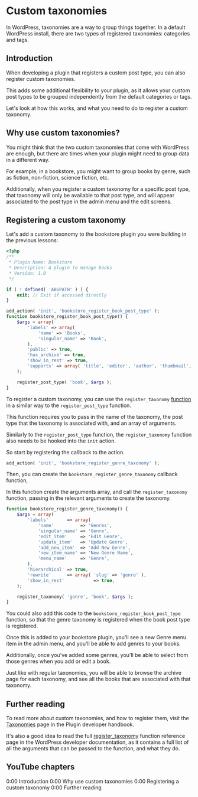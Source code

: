 # Custom taxonomies

In WordPress, taxonomies are a way to group things together. In a default WordPress install, there are two types of registered taxonomies: categories and tags.

## Introduction

When developing a plugin that registers a custom post type, you can also register custom taxonomies.

This adds some additional flexibility to your plugin, as it allows your custom post types to be grouped independently from the default categories or tags.

Let's look at how this works, and what you need to do to register a custom taxonomy.

## Why use custom taxonomies?

You might think that the two custom taxonomies that come with WordPress are enough, but there are times when your plugin might need to group data in a different way.

For example, in a bookstore, you might want to group books by genre, such as fiction, non-fiction, science fiction, etc.

Additionally, when you register a custom taxonomy for a specific post type, that taxonomy will only be available to that post type, and will appear associated to the post type in the admin menu and the edit screens.

## Registering a custom taxonomy

Let's add a custom taxonomy to the bookstore plugin you were building in the previous lessons:

```php
<?php
/**
 * Plugin Name: Bookstore
 * Description: A plugin to manage books
 * Version: 1.0
 */

if ( ! defined( 'ABSPATH' ) ) {
	exit; // Exit if accessed directly
}

add_action( 'init', 'bookstore_register_book_post_type' );
function bookstore_register_book_post_type() {
	$args = array(
		'labels' => array(
			'name' => 'Books',
			'singular_name' => 'Book',
		),
		'public' => true,
		'has_archive' => true,
		'show_in_rest' => true,
		'supports' => array( 'title', 'editor', 'author', 'thumbnail', 'excerpt', 'custom-fields' ),
	);

	register_post_type( 'book', $args );
}
```

To register a custom taxonomy, you can use the `register_taxonomy` [function](https://developer.wordpress.org/reference/functions/register_taxonomy/) in a similar way to the `register_post_type` function.

This function requires you to pass in the name of the taxonomy, the post type that the taxonomy is associated with, and an array of arguments.

Similarly to the `register_post_type` function, the `register_taxonomy` function also needs to be hooked into the `init` action.

So start by registering the callback to the action.

```php
add_action( 'init', 'bookstore_register_genre_taxonomy' );
```

Then, you can create the `bookstore_register_genre_taxonomy` callback function, 

In this function create the arguments array, and call the `register_taxonomy` function, passing in the relevant arguments to create the taxonomy.

```php
function bookstore_register_genre_taxonomy() {
	$args = array(
		'labels'       => array(
			'name'          => 'Genres',
			'singular_name' => 'Genre',
			'edit_item'     => 'Edit Genre',
			'update_item'   => 'Update Genre',
			'add_new_item'  => 'Add New Genre',
			'new_item_name' => 'New Genre Name',
			'menu_name'     => 'Genre',
		),
		'hierarchical' => true,
		'rewrite'      => array( 'slug' => 'genre' ),
		'show_in_rest'           => true,
	);

	register_taxonomy( 'genre', 'book', $args );
}
```

You could also add this code to the `bookstore_register_book_post_type` function, so that the genre taxonomy is registered when the book post type is registered. 

Once this is added to your bookstore plugin, you'll see a new Genre menu item in the admin menu, and you'll be able to add genres to your books.

Additionally, once you've added some genres, you'll be able to select from those genres when you add or edit a book.

Just like with regular taxonomies, you will be able to browse the archive page for each taxonomy, and see all the books that are associated with that taxonomy.

## Further reading

To read more about custom taxonomies, and how to register them, visit the [Taxonomies](https://developer.wordpress.org/plugins/taxonomies/) page in the Plugin developer handbook.

It's also a good idea to read the full [register_taxonomy](https://developer.wordpress.org/reference/functions/register_taxonomy/) function reference page in the WordPress developer documentation, as it contains a full list of all the arguments that can be passed to the function, and what they do.

## YouTube chapters

0:00 Introduction
0:00 Why use custom taxonomies
0:00 Registering a custom taxonomy
0:00 Further reading